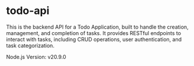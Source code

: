 # todo-api
This is the backend API for a Todo Application, built to handle the creation, management, and completion of tasks. It provides RESTful endpoints to interact with tasks, including CRUD operations, user authentication, and task categorization.

Node.js Version: v20.9.0